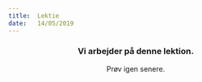 ```yaml
---
title:  Lektie
date:   14/05/2019
---
```


### <center>Vi arbejder på denne lektion.</center>
<center>Prøv igen senere.</center>